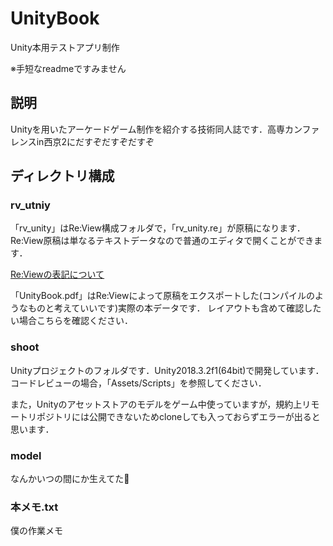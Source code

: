 # UnityBook
Unity本用テストアプリ制作

※手短なreadmeですみません

## 説明
Unityを用いたアーケードゲーム制作を紹介する技術同人誌です．高専カンファレンスin西京2にだすぞだすぞだすぞ

## ディレクトリ構成
### rv_utniy
「rv_unity」はRe:View構成フォルダで，「rv_unity.re」が原稿になります．Re:View原稿は単なるテキストデータなので普通のエディタで開くことができます．

[Re:Viewの表記について](https://qiita.com/froakie0021/items/b0f4ba5f242bbd571d4e)

「UnityBook.pdf」はRe:Viewによって原稿をエクスポートした(コンパイルのようなものと考えていいです)実際の本データです．
レイアウトも含めて確認したい場合こちらを確認ください．

### shoot
Unityプロジェクトのフォルダです．Unity2018.3.2f1(64bit)で開発しています．コードレビューの場合，「Assets/Scripts」を参照してください．

また，Unityのアセットストアのモデルをゲーム中使っていますが，規約上リモートリポジトリには公開できないためcloneしても入っておらずエラーが出ると思います．

### model
なんかいつの間にか生えてた🤔

### 本メモ.txt
僕の作業メモ
